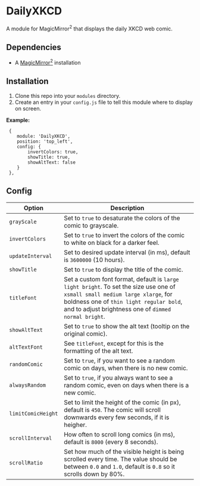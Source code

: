 # DailyXKCD
A module for MagicMirror<sup>2</sup> that displays the daily XKCD web comic.

## Dependencies
  * A [MagicMirror<sup>2</sup>](https://github.com/MichMich/MagicMirror) installation

## Installation
  1. Clone this repo into your `modules` directory.
  2. Create an entry in your `config.js` file to tell this module where to display on screen.
  
 **Example:**
```
 {
    module: 'DailyXKCD',
	position: 'top_left',
	config: {
		invertColors: true,
		showTitle: true,
		showAltText: false
	}
 },
```

## Config
| **Option** | **Description** |
| --- | --- |
| `grayScale` | Set to `true` to desaturate the colors of the comic to grayscale. |
| `invertColors` | Set to `true` to invert the colors of the comic to white on black for a darker feel. |
| `updateInterval` | Set to desired update interval (in ms), default is `3600000` (10 hours). |
| `showTitle` | Set to `true` to display the title of the comic. |
| `titleFont` | Set a custom font format, default is `large light bright`. To set the size use one of `xsmall small medium large xlarge`, for boldness one of `thin light regular bold`, and to adjust brightness one of `dimmed normal bright`. |
| `showAltText` | Set to `true` to show the alt text (tooltip on the original comic). |
| `altTextFont` | See `titleFont`, except for this is the formatting of the alt text. |
| `randomComic` | Set to `true`, if you want to see a random comic on days, when there is no new comic. |
| `alwaysRandom` | Set to `true`, if you always want to see a random comic, even on days when there is a new comic. |
| `limitComicHeight` | Set to limit the height of the comic (in px), default is `450`. The comic will scroll downwards every few seconds, if it is heigher. |
| `scrollInterval` | How often to scroll long comics (in ms), default is `8000` (every 8 seconds). |
| `scrollRatio` | Set how much of the visible height is being scrolled every time. The value should be between `0.0` and `1.0`, default is `0.8` so it scrolls down by 80%. |
